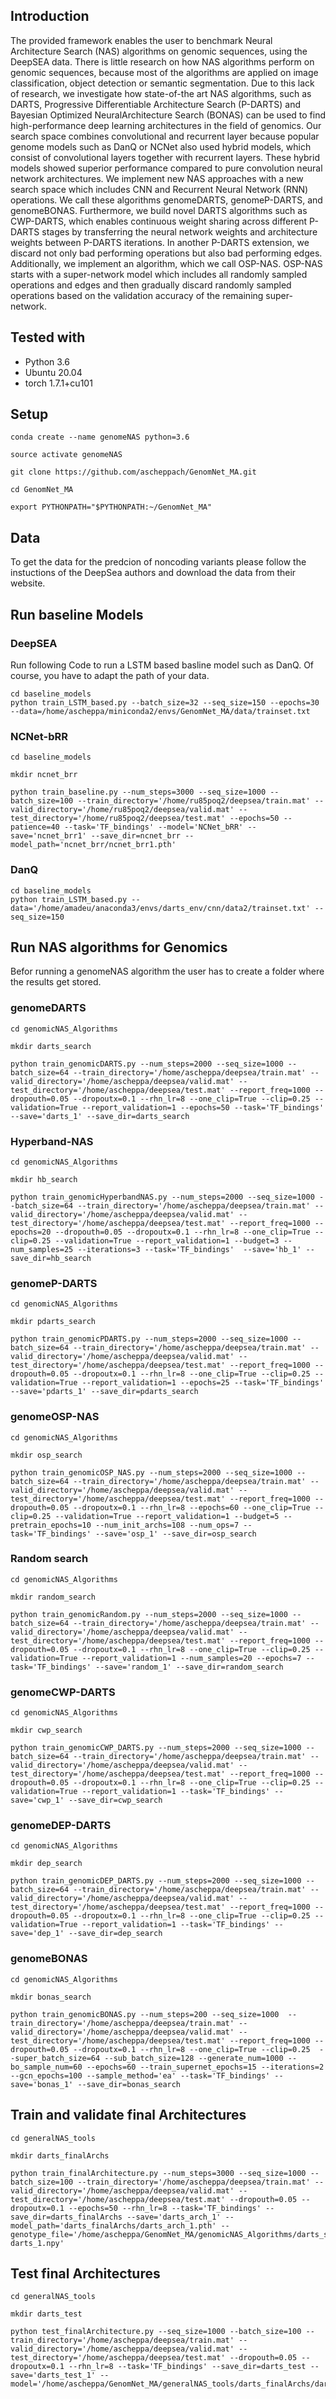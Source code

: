 ## Introduction
The provided framework enables the user to benchmark Neural Architecture Search (NAS) algorithms on genomic sequences, using the DeepSEA data. There is little research on how NAS algorithms perform on genomic sequences, because most of the algorithms are applied on image classification, object detection or semantic segmentation. Due to this lack of research, we investigate how state-of-the art NAS algorithms, such as DARTS, Progressive Differentiable Architecture Search (P-DARTS) and Bayesian Optimized NeuralArchitecture Search (BONAS) can be used to find high-performance deep learning architectures in the field of genomics. Our search space combines convolutional and recurrent layer because popular genome models such as DanQ or NCNet also used hybrid models, which consist of convolutional layers together with recurrent layers. These hybrid models showed superior performance compared to pure convolution neural network architectures. We implement new NAS approaches with a new search space which includes CNN and Recurrent Neural Network (RNN) operations. We call these algorithms genomeDARTS, genomeP-DARTS, and genomeBONAS. Furthermore, we build novel DARTS algorithms such as CWP-DARTS, which enables continuous weight sharing across different P-DARTS stages by transferring the neural network weights and architecture weights between P-DARTS iterations. In another P-DARTS extension,  we discard not only bad performing operations but also bad performing edges.  Additionally, we implement an algorithm, which we call OSP-NAS. OSP-NAS starts with a super-network model which includes all randomly sampled operations and edges and then gradually discard randomly sampled operations based on the validation accuracy of the remaining super-network. 


## Tested with

- Python 3.6
- Ubuntu 20.04
- torch 1.7.1+cu101

## Setup
```
conda create --name genomeNAS python=3.6

source activate genomeNAS

git clone https://github.com/ascheppach/GenomNet_MA.git

cd GenomNet_MA

export PYTHONPATH="$PYTHONPATH:~/GenomNet_MA"
```

## Data
To get the data for the predcion of noncoding variants please follow the instuctions of the DeepSea authors and download the data from their website.


## Run baseline Models

### DeepSEA
Run following Code to run a LSTM based basline model such as DanQ. Of course, you have to adapt the path of your data.
```
cd baseline_models
python train_LSTM_based.py --batch_size=32 --seq_size=150 --epochs=30 --data=/home/ascheppa/miniconda2/envs/GenomNet_MA/data/trainset.txt
```

### NCNet-bRR

```
cd baseline_models

mkdir ncnet_brr

python train_baseline.py --num_steps=3000 --seq_size=1000 --batch_size=100 --train_directory='/home/ru85poq2/deepsea/train.mat' --valid_directory='/home/ru85poq2/deepsea/valid.mat' --test_directory='/home/ru85poq2/deepsea/test.mat' --epochs=50 --patience=40 --task='TF_bindings' --model='NCNet_bRR' --save='ncnet_brr1' --save_dir=ncnet_brr --model_path='ncnet_brr/ncnet_brr1.pth'
```


### DanQ
```
cd baseline_models
python train_LSTM_based.py --data='/home/amadeu/anaconda3/envs/darts_env/cnn/data2/trainset.txt' --seq_size=150
```

## Run NAS algorithms for Genomics
Befor running a genomeNAS algorithm the user has to create a folder where the results get stored.

### genomeDARTS
```
cd genomicNAS_Algorithms

mkdir darts_search

python train_genomicDARTS.py --num_steps=2000 --seq_size=1000 --batch_size=64 --train_directory='/home/ascheppa/deepsea/train.mat' --valid_directory='/home/ascheppa/deepsea/valid.mat' --test_directory='/home/ascheppa/deepsea/test.mat' --report_freq=1000 --dropouth=0.05 --dropoutx=0.1 --rhn_lr=8 --one_clip=True --clip=0.25 --validation=True --report_validation=1 --epochs=50 --task='TF_bindings' --save='darts_1' --save_dir=darts_search
```

### Hyperband-NAS

```
cd genomicNAS_Algorithms

mkdir hb_search

python train_genomicHyperbandNAS.py --num_steps=2000 --seq_size=1000 --batch_size=64 --train_directory='/home/ascheppa/deepsea/train.mat' --valid_directory='/home/ascheppa/deepsea/valid.mat' --test_directory='/home/ascheppa/deepsea/test.mat' --report_freq=1000 --epochs=20 --dropouth=0.05 --dropoutx=0.1 --rhn_lr=8 --one_clip=True --clip=0.25 --validation=True --report_validation=1 --budget=3 --num_samples=25 --iterations=3 --task='TF_bindings'  --save='hb_1' --save_dir=hb_search
```

### genomeP-DARTS

```
cd genomicNAS_Algorithms

mkdir pdarts_search

python train_genomicPDARTS.py --num_steps=2000 --seq_size=1000 --batch_size=64 --train_directory='/home/ascheppa/deepsea/train.mat' --valid_directory='/home/ascheppa/deepsea/valid.mat' --test_directory='/home/ascheppa/deepsea/test.mat' --report_freq=1000 --dropouth=0.05 --dropoutx=0.1 --rhn_lr=8 --one_clip=True --clip=0.25 --validation=True --report_validation=1 --epochs=25 --task='TF_bindings' --save='pdarts_1' --save_dir=pdarts_search
```

### genomeOSP-NAS

```
cd genomicNAS_Algorithms

mkdir osp_search

python train_genomicOSP_NAS.py --num_steps=2000 --seq_size=1000 --batch_size=64 --train_directory='/home/ascheppa/deepsea/train.mat' --valid_directory='/home/ascheppa/deepsea/valid.mat' --test_directory='/home/ascheppa/deepsea/test.mat' --report_freq=1000 --dropouth=0.05 --dropoutx=0.1 --rhn_lr=8 --epochs=60 --one_clip=True --clip=0.25 --validation=True --report_validation=1 --budget=5 --pretrain_epochs=10 --num_init_archs=108 --num_ops=7 --task='TF_bindings' --save='osp_1' --save_dir=osp_search
```

### Random search

```
cd genomicNAS_Algorithms

mkdir random_search

python train_genomicRandom.py --num_steps=2000 --seq_size=1000 --batch_size=64 --train_directory='/home/ascheppa/deepsea/train.mat' --valid_directory='/home/ascheppa/deepsea/valid.mat' --test_directory='/home/ascheppa/deepsea/test.mat' --report_freq=1000 --dropouth=0.05 --dropoutx=0.1 --rhn_lr=8 --one_clip=True --clip=0.25 --validation=True --report_validation=1 --num_samples=20 --epochs=7 --task='TF_bindings' --save='random_1' --save_dir=random_search

```

### genomeCWP-DARTS

```
cd genomicNAS_Algorithms

mkdir cwp_search

python train_genomicCWP_DARTS.py --num_steps=2000 --seq_size=1000 --batch_size=64 --train_directory='/home/ascheppa/deepsea/train.mat' --valid_directory='/home/ascheppa/deepsea/valid.mat' --test_directory='/home/ascheppa/deepsea/test.mat' --report_freq=1000 --dropouth=0.05 --dropoutx=0.1 --rhn_lr=8 --one_clip=True --clip=0.25 --validation=True --report_validation=1 --task='TF_bindings' --save='cwp_1' --save_dir=cwp_search
```


### genomeDEP-DARTS

```
cd genomicNAS_Algorithms

mkdir dep_search

python train_genomicDEP_DARTS.py --num_steps=2000 --seq_size=1000 --batch_size=64 --train_directory='/home/ascheppa/deepsea/train.mat' --valid_directory='/home/ascheppa/deepsea/valid.mat' --test_directory='/home/ascheppa/deepsea/test.mat' --report_freq=1000 --dropouth=0.05 --dropoutx=0.1 --rhn_lr=8 --one_clip=True --clip=0.25 --validation=True --report_validation=1 --task='TF_bindings' --save='dep_1' --save_dir=dep_search
```

### genomeBONAS

```
cd genomicNAS_Algorithms

mkdir bonas_search

python train_genomicBONAS.py --num_steps=200 --seq_size=1000  --train_directory='/home/ascheppa/deepsea/train.mat' --valid_directory='/home/ascheppa/deepsea/valid.mat' --test_directory='/home/ascheppa/deepsea/test.mat' --report_freq=1000 --dropouth=0.05 --dropoutx=0.1 --rhn_lr=8 --one_clip=True --clip=0.25  --super_batch_size=64 --sub_batch_size=128 --generate_num=1000 --bo_sample_num=60 --epochs=60 --train_supernet_epochs=15 --iterations=2 --gcn_epochs=100 --sample_method='ea' --task='TF_bindings' --save='bonas_1' --save_dir=bonas_search
```

## Train and validate final Architectures

```
cd generalNAS_tools

mkdir darts_finalArchs

python train_finalArchitecture.py --num_steps=3000 --seq_size=1000 --batch_size=100 --train_directory='/home/ascheppa/deepsea/train.mat' --valid_directory='/home/ascheppa/deepsea/valid.mat' --test_directory='/home/ascheppa/deepsea/test.mat' --dropouth=0.05 --dropoutx=0.1 --epochs=50 --rhn_lr=8 --task='TF_bindings' --save_dir=darts_finalArchs --save='darts_arch_1' --model_path='darts_finalArchs/darts_arch_1.pth' --genotype_file='/home/ascheppa/GenomNet_MA/genomicNAS_Algorithms/darts_search/darts_geno-darts_1.npy'

```


## Test final Architectures

```
cd generalNAS_tools

mkdir darts_test

python test_finalArchitecture.py --seq_size=1000 --batch_size=100 --train_directory='/home/ascheppa/deepsea/train.mat' --valid_directory='/home/ascheppa/deepsea/valid.mat' --test_directory='/home/ascheppa/deepsea/test.mat' --dropouth=0.05 --dropoutx=0.1 --rhn_lr=8 --task='TF_bindings' --save_dir=darts_test --save='darts_test_1' --model='/home/ascheppa/GenomNet_MA/generalNAS_tools/darts_finalArchs/darts_arch_1.pth'

```

